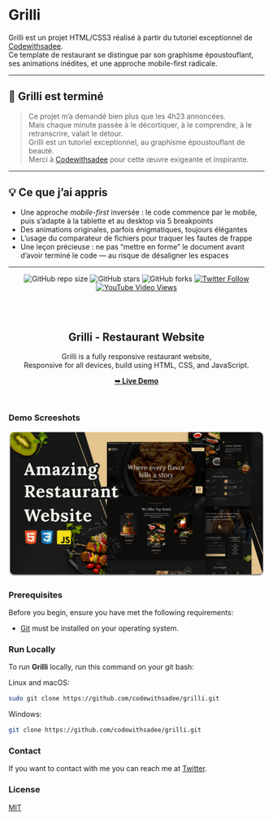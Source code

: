 # Grilli

Grilli est un projet HTML/CSS3 réalisé à partir du tutoriel exceptionnel de [Codewithsadee](https://github.com/codewithsadee).  
Ce template de restaurant se distingue par son graphisme époustouflant, ses animations inédites, et une approche mobile-first radicale.

---

## 🎉 Grilli est terminé

> Ce projet m’a demandé bien plus que les 4h23 annoncées.  
> Mais chaque minute passée à le décortiquer, à le comprendre, à le retranscrire, valait le détour.  
> Grilli est un tutoriel exceptionnel, au graphisme époustouflant de beauté.  
> Merci à [Codewithsadee](https://github.com/codewithsadee) pour cette œuvre exigeante et inspirante.

---

## 💡 Ce que j’ai appris

- Une approche *mobile-first* inversée : le code commence par le mobile, puis s’adapte à la tablette et au desktop via 5 breakpoints
- Des animations originales, parfois énigmatiques, toujours élégantes
- L’usage du comparateur de fichiers pour traquer les fautes de frappe
- Une leçon précieuse : ne pas “mettre en forme” le document avant d’avoir terminé le code — au risque de désaligner les espaces

---






<div align="center">
  
  ![GitHub repo size](https://img.shields.io/github/repo-size/codewithsadee/grilli)
  ![GitHub stars](https://img.shields.io/github/stars/codewithsadee/grilli?style=social)
  ![GitHub forks](https://img.shields.io/github/forks/codewithsadee/grilli?style=social)
[![Twitter Follow](https://img.shields.io/twitter/follow/codewithsadee_?style=social)](https://twitter.com/intent/follow?screen_name=codewithsadee_)
  [![YouTube Video Views](https://img.shields.io/youtube/views/CjVGp5kGHxA?style=social)](https://youtu.be/CjVGp5kGHxA)

  <br />
  <br />

  <h2 align="center">Grilli - Restaurant Website</h2>

  Grilli is a fully responsive restaurant website, <br />Responsive for all devices, build using HTML, CSS, and JavaScript.

  <a href="https://codewithsadee.github.io/grilli/"><strong>➥ Live Demo</strong></a>

</div>

<br />

### Demo Screeshots

![Grilli Desktop Demo](./readme-images/desktop.png "Desktop Demo")

### Prerequisites

Before you begin, ensure you have met the following requirements:

* [Git](https://git-scm.com/downloads "Download Git") must be installed on your operating system.

### Run Locally

To run **Grilli** locally, run this command on your git bash:

Linux and macOS:

```bash
sudo git clone https://github.com/codewithsadee/grilli.git
```

Windows:

```bash
git clone https://github.com/codewithsadee/grilli.git
```

### Contact

If you want to contact with me you can reach me at [Twitter](https://www.twitter.com/codewithsadee).

### License

[MIT](https://choosealicense.com/licenses/mit/)

